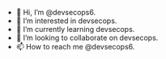 - 👋 Hi, I’m @devsecops6.
- 👀 I’m interested in devsecops.
- 🌱 I’m currently learning devsecops.
- 💞️ I’m looking to collaborate on devsecops.
- 📫 How to reach me @devsecops6.
